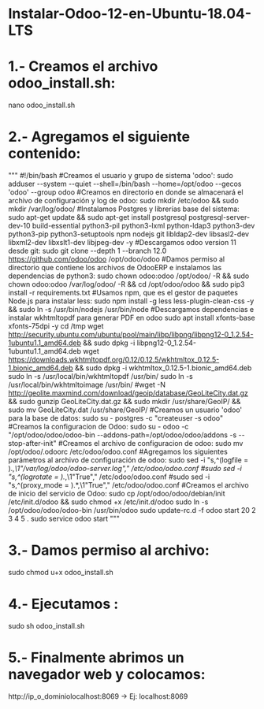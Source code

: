 # Instalar-Odoo-12-en-Ubuntu-18.04-LTS

# 1.- Creamos el archivo odoo_install.sh:
nano odoo_install.sh

# 2.- Agregamos el siguiente contenido:
"""
#!/bin/bash
#Creamos el usuario y grupo de sistema 'odoo':
sudo adduser --system --quiet --shell=/bin/bash --home=/opt/odoo --gecos 'odoo' --group odoo
#Creamos en directorio en donde se almacenará el archivo de configuración y log de odoo:
sudo mkdir /etc/odoo && sudo mkdir /var/log/odoo/
#Instalamos Postgres y librerías base del sistema:
sudo apt-get update && sudo apt-get install postgresql postgresql-server-dev-10 build-essential python3-pil python3-lxml python-ldap3 python3-dev python3-pip python3-setuptools npm nodejs git libldap2-dev libsasl2-dev  libxml2-dev libxslt1-dev libjpeg-dev -y
#Descargamos odoo version 11 desde git:
sudo git clone --depth 1 --branch 12.0 https://github.com/odoo/odoo /opt/odoo/odoo
#Damos permiso al directorio que contiene los archivos de OdooERP  e instalamos las dependencias de python3:
sudo chown odoo:odoo /opt/odoo/ -R && sudo chown odoo:odoo /var/log/odoo/ -R && cd /opt/odoo/odoo && sudo pip3 install -r requirements.txt
#Usamos npm, que es el gestor de paquetes Node.js para instalar less:
sudo npm install -g less less-plugin-clean-css -y && sudo ln -s /usr/bin/nodejs /usr/bin/node
#Descargamos dependencias e instalar wkhtmltopdf para generar PDF en odoo
sudo apt install xfonts-base xfonts-75dpi -y
cd /tmp
wget http://security.ubuntu.com/ubuntu/pool/main/libp/libpng/libpng12-0_1.2.54-1ubuntu1.1_amd64.deb && sudo dpkg -i libpng12-0_1.2.54-1ubuntu1.1_amd64.deb
wget https://downloads.wkhtmltopdf.org/0.12/0.12.5/wkhtmltox_0.12.5-1.bionic_amd64.deb && sudo dpkg -i wkhtmltox_0.12.5-1.bionic_amd64.deb
sudo ln -s /usr/local/bin/wkhtmltopdf /usr/bin/
sudo ln -s /usr/local/bin/wkhtmltoimage /usr/bin/
#wget -N http://geolite.maxmind.com/download/geoip/database/GeoLiteCity.dat.gz && sudo gunzip GeoLiteCity.dat.gz && sudo mkdir /usr/share/GeoIP/ && sudo mv GeoLiteCity.dat /usr/share/GeoIP/
#Creamos un usuario 'odoo' para la base de datos:
sudo su - postgres -c "createuser -s odoo"
#Creamos la configuracion de Odoo:
sudo su - odoo -c "/opt/odoo/odoo/odoo-bin --addons-path=/opt/odoo/odoo/addons -s --stop-after-init"
#Creamos el archivo de configuracion de odoo:
sudo mv /opt/odoo/.odoorc /etc/odoo/odoo.conf
#Agregamos los siguientes parámetros al archivo de configuración de odoo:
sudo sed -i "s,^\(logfile = \).*,\1"/var/log/odoo/odoo-server.log"," /etc/odoo/odoo.conf
#sudo sed -i "s,^\(logrotate = \).*,\1"True"," /etc/odoo/odoo.conf
#sudo sed -i "s,^\(proxy_mode = \).*,\1"True"," /etc/odoo/odoo.conf
#Creamos el archivo de inicio del servicio de Odoo:
sudo cp /opt/odoo/odoo/debian/init /etc/init.d/odoo && sudo chmod +x /etc/init.d/odoo
sudo ln -s /opt/odoo/odoo/odoo-bin /usr/bin/odoo
sudo update-rc.d -f odoo start 20 2 3 4 5 .
sudo service odoo start
"""
# 3.- Damos permiso al archivo:
sudo chmod u+x odoo_install.sh

# 4.- Ejecutamos :
sudo sh odoo_install.sh

# 5.- Finalmente abrimos un navegador web y colocamos: 
http://ip_o_dominiolocalhost:8069 -> Ej: localhost:8069
